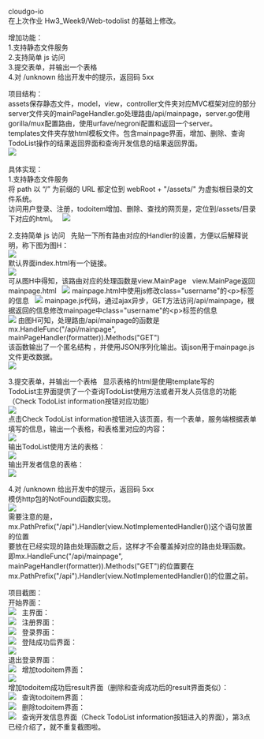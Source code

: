 cloudgo-io  
在上次作业 Hw3_Week9/Web-todolist 的基础上修改。  

增加功能：  
1.支持静态文件服务  
2.支持简单 js 访问  
3.提交表单，并输出一个表格  
4.对 /unknown 给出开发中的提示，返回码 5xx  

项目结构：  
assets保存静态文件，model，view，controller文件夹对应MVC框架对应的部分  
server文件夹的mainPageHandler.go处理路由/api/mainpage，server.go使用gorilla/mux配置路由，使用urfave/negroni配置和返回一个server。  
templates文件夹存放html模板文件。包含mainpage界面，增加、删除、查询TodoList操作的结果返回界面和查询开发信息的结果返回界面。  
![](Printscreens/fileStruct.png)  

具体实现：  
1.支持静态文件服务  
将 path 以 “/” 为前缀的 URL 都定位到 webRoot + "/assets/" 为虚拟根目录的文件系统。  
访问用户登录、注册，todoitem增加、删除、查找的网页是，定位到/assets/目录下对应的html。  
![](Printscreens/staticfile.png)  

2.支持简单 js 访问  
先贴一下所有路由对应的Handler的设置，方便以后解释说明，称下图为图H：  
![](Printscreens/allhandler.png)  
默认界面index.html有一个链接。  
![](Printscreens/indexpage.png)  
可从图H中得知，该路由对应的处理函数是view.MainPage   
view.MainPage返回mainpage.html  
![](Printscreens/writeMainpage.png)
mainpage.html中使用js修改class="username"的&lt;p&gt;标签的信息  
![](Printscreens/MainPage.png)
mainpage.js代码，通过ajax异步，GET方法访问/api/mainpage，根据返回的信息修改mainpage中class="username"的&lt;p&gt;标签的信息  
![](Printscreens/mainpagejs.png)
由图H可知，处理路由/api/mainpage的函数是  
mx.HandleFunc("/api/mainpage", mainPageHandler(formatter)).Methods("GET")  
该函数输出了一个匿名结构 ，并使用JSON序列化输出。该json用于mainpage.js文件更改数据。  
![](Printscreens/apitestfunc.png)

3.提交表单，并输出一个表格  
显示表格的html是使用template写的  
TodoList主界面提供了一个查询TodoList使用方法或者开发人员信息的功能（Check TodoList information按钮对应功能）  
![](Printscreens/browsermainpage.png)  
点击Check TodoList information按钮进入该页面，有一个表单，服务端根据表单填写的信息，输出一个表格，和表格里对应的内容：  
![](Printscreens/CheckTodoListinformation.png)  
输出TodoList使用方法的表格：  
![](Printscreens/systemusage.png)  
输出开发者信息的表格：  
![](Printscreens/developerInfo.png)  

4.对 /unknown 给出开发中的提示，返回码 5xx  
模仿http包的NotFound函数实现。  
![](Printscreens/notimplement.png)  
需要注意的是，mx.PathPrefix("/api").Handler(view.NotImplementedHandler())这个语句放置的位置  
要放在已经实现的路由处理函数之后，这样才不会覆盖掉对应的路由处理函数。  
即mx.HandleFunc("/api/mainpage", mainPageHandler(formatter)).Methods("GET")的位置要在  
mx.PathPrefix("/api").Handler(view.NotImplementedHandler())的位置之前。

项目截图：  
开始界面：  
![](Printscreens/cloudgo-io/StartPage.png)  
主界面：  
![](Printscreens/cloudgo-io/mainpage.png)  
注册界面：  
![](Printscreens/cloudgo-io/register.png)  
登录界面：  
![](Printscreens/cloudgo-io/login.png)  
登陆成功后界面：  
![](Printscreens/cloudgo-io/afterlogin.png)  
退出登录界面：  
![](Printscreens/cloudgo-io/logout.png)  
增加todoitem界面：  
![](Printscreens/cloudgo-io/addtodoitem.png)  
增加todoitem成功后result界面（删除和查询成功后的result界面类似）：  
![](Printscreens/cloudgo-io/addsuccess.png)  
查询todoitem界面：  
![](Printscreens/cloudgo-io/query.png)  
删除todoitem界面：  
![](Printscreens/cloudgo-io/delete.png)  
查询开发信息界面（Check TodoList information按钮进入的界面），第3点已经介绍了，就不重复截图啦。  
